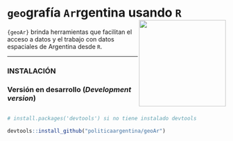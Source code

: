 
# `geo`grafía `Ar`rgentina usando `R` <a><img src="https://github.com/politicaargentina/data_warehouse/blob/master/hex/geoAr.png?raw=true" width="200" align="right" /></a>


`{geoAr}` brinda herramientas que facilitan el acceso a datos y el trabajo con datos espaciales de Argentina desde `R`. 



---

### INSTALACIÓN

### Versión en desarrollo (*Development version*) 

```r

# install.packages('devtools') si no tiene instalado devtools

devtools::install_github("politicaargentina/geoAr")

```
